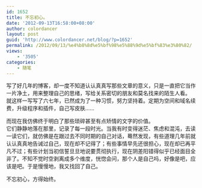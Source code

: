 ```yaml
---
id: 1652
title: 不忘初心。
date: '2012-09-13T16:58:00+08:00'
author: colordancer
layout: post
guid: 'http://www.colordancer.net/blog/?p=1652'
permalink: /2012/09/13/%e4%b8%8d%e5%bf%98%e5%88%9d%e5%bf%83%e3%80%82/
views:
    - '3505'
categories:
    - 随笔
---
```


写了好几年的博客，却一度不知道认认真真写那些文章的意义，只是一直把它当作一片净土，用来整理自己的思绪，写给关系密切的朋友和莫名找来的陌生人看。  
就这样一写写了六七年，已然成为了一种习惯，努力坚持着。定期为空间和域名续费，升级程序和插件，自己写皮肤……

而现在我仿佛终于明白了那些琐碎甚至有点矫情的文字的价值。  
它们静静地落在那里，记录了每一段时光。当我有时变得迷茫、焦虑和混沌，去读一读它们，就仿佛是在跟过去不同时期的自己对话，蓦然发现，有些道理几年前就认认真真地告诫过自己，现在却不记得了；有些事情早先还很担心，现在却已再平凡不过；有些计划当初信誓旦旦地说要贯彻执行，现在阴差阳错得似乎已经面目全非了。不知不觉时空剥离成多个维度，恍惚会问，那个人是自己吗，好像是吧，应该是吧。于是慢慢地，我又找回了自己。

不忘初心，方得始终。